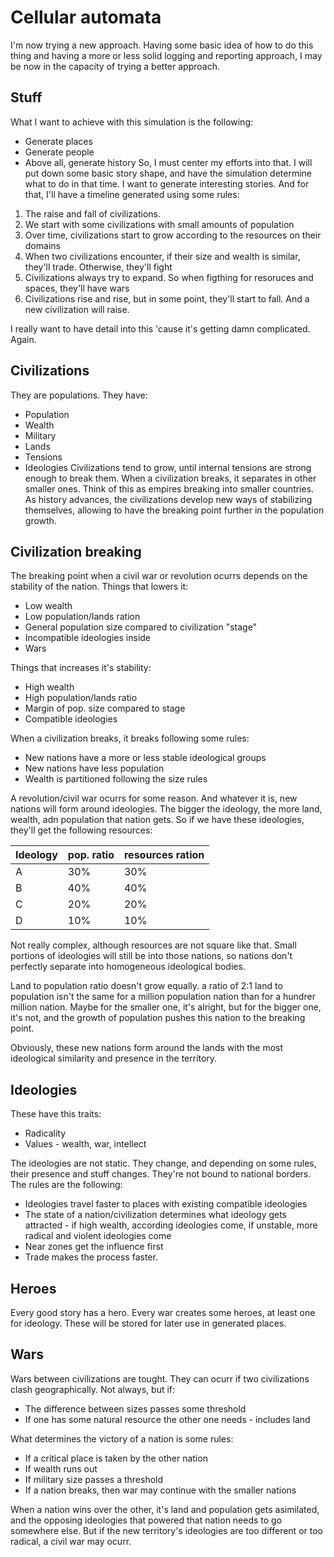 # Cellular automata
I'm now trying a new approach. Having some basic idea of how to do this thing and having a more or less solid logging and reporting approach, I may be now in the capacity of trying a better approach.

## Stuff
What I want to achieve with this simulation is the following:
- Generate places
- Generate people
- Above all, generate history
So, I must center my efforts into that. I will put down some basic story shape, and have the simulation determine what to do in that time.
I want to generate interesting stories. And for that, I'll have a timeline generated using some rules:
1. The raise and fall of civilizations.
2. We start with some civilizations with small amounts of population
3. Over time, civilizations start to grow according to the resources on their domains
4. When two civilizations encounter, if their size and wealth is similar, they'll trade. Otherwise, they'll fight
5. Civilizations always try to expand. So when figthing for resoruces and spaces, they'll have wars
6. Civilizations rise and rise, but in some point, they'll start to fall. And a new civilization will raise.

I really want to have detail into this 'cause it's getting damn complicated. Again.

## Civilizations
They are populations. They have:
- Population
- Wealth
- Military
- Lands
- Tensions
- Ideologies
Civilizations tend to grow, until internal tensions are strong enough to break them. When a civilization breaks, it separates in other smaller ones.
Think of this as empires breaking into smaller countries. As history advances, the civilizations develop new ways of stabilizing themselves, allowing to have the breaking point further in the population growth.

## Civilization breaking
The breaking point when a civil war or revolution ocurrs depends on the stability of the nation. Things that lowers it:
- Low wealth
- Low population/lands ration
- General population size compared to civilization "stage"
- Incompatible ideologies inside
- Wars

Things that increases it's stability:
- High wealth
- High population/lands ratio
- Margin of pop. size compared to stage
- Compatible ideologies

When a civilization breaks, it breaks following some rules:
- New nations have a more or less stable ideological groups
- New nations have less population
- Wealth is partitioned following the size rules

A revolution/civil war ocurrs for some reason. And whatever it is, new nations will form around ideologies. The bigger the ideology, the more land, wealth, adn population that nation gets. So if we have these ideologies, they'll get the following resources:

| Ideology | pop. ratio | resources ration |
|----------|------------|------------------|
| A        | 30%        | 30%              |
| B        | 40%        | 40%              |
| C        | 20%        | 20%              |
| D        | 10%        | 10%              |

Not really complex, although resources are not square like that. Small portions of ideologies will still be into those nations, so nations don't perfectly separate into homogeneous ideological bodies.

Land to population ratio doesn't grow equally. a ratio of 2:1 land to population isn't the same for a million population nation than for a hundrer million nation. Maybe for the smaller one, it's alright, but for the bigger one, it's not, and the growth of population pushes this nation to the breaking point.

Obviously, these new nations form around the lands with the most ideological similarity and presence in the territory.

## Ideologies
These have this traits:
- Radicality
- Values - wealth, war, intellect

The ideologies are not static. They change, and depending on some rules, their presence and stuff changes. They're not bound to national borders. The rules are the following:
- Ideologies travel faster to places with existing compatible ideologies
- The state of a nation/civilization determines what ideology gets attracted - if high wealth, according ideologies come, if unstable, more radical and violent ideologies come
- Near zones get the influence first
- Trade makes the process faster.

## Heroes
Every good story has a hero. Every war creates some heroes, at least one for ideology. These will be stored for later use in generated places.

## Wars
Wars between civilizations are tought. They can ocurr if two civilizations clash geographically. Not always, but if:
- The difference between sizes passes some threshold
- If one has some natural resource the other one needs - includes land

What determines the victory of a nation is some rules:
- If a critical place is taken by the other nation
- If wealth runs out
- If military size passes a threshold
- If a nation breaks, then war may continue with the smaller nations

When a nation wins over the other, it's land and population gets asimilated, and the opposing ideologies that powered that nation needs to go somewhere else. But if the new territory's ideologies are too different or too radical, a civil war may ocurr.